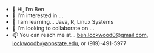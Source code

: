 - 👋 Hi, I’m Ben
- 👀 I’m interested in ...
- 🌱 I am learning... Java, R, Linux Systems
- 💞️ I’m looking to collaborate on ...
- 📫 You can reach me at... ben.lockwood0@gmail.com,
      lockwoodb@appstate.edu, or
      (919)-491-5977

<!---
lockwoodben/lockwoodben is a ✨ special ✨ repository because its `README.md` (this file) appears on your GitHub profile.
You can click the Preview link to take a look at your changes.
--->
